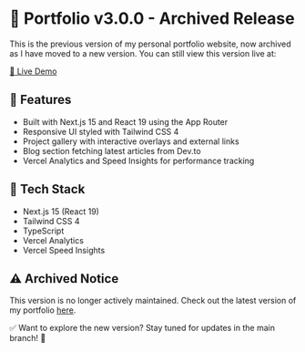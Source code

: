 # 🚀 Portfolio v3.0.0 - Archived Release

This is the previous version of my personal portfolio website, now archived as I have moved to a new version. You can still view this version live at:

[🔗 Live Demo](https://farouk-chebaiki-portfolio-lvt781954-farouks-projects-c084b27e.vercel.app/)

## 🔹 Features
- Built with Next.js 15 and React 19 using the App Router
- Responsive UI styled with Tailwind CSS 4
- Project gallery with interactive overlays and external links
- Blog section fetching latest articles from Dev.to
- Vercel Analytics and Speed Insights for performance tracking

## 📁 Tech Stack
- Next.js 15 (React 19)
- Tailwind CSS 4
- TypeScript
- Vercel Analytics
- Vercel Speed Insights

## ⚠️ Archived Notice
This version is no longer actively maintained. Check out the latest version of my portfolio [here](https://farouk.uk).

✅ Want to explore the new version? Stay tuned for updates in the main branch! 🚀

